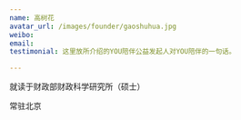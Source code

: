 ```yaml
---
name: 高树花
avatar_url: /images/founder/gaoshuhua.jpg
weibo:
email:
testimonial: 这里放所介绍的YOU陪伴公益发起人对YOU陪伴的一句话。

---
```


  就读于财政部财政科学研究所（硕士）

  常驻北京

